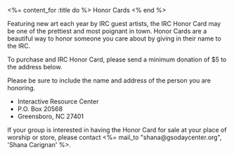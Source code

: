 <%= content_for :title do %>
  Honor Cards
<% end %>

<p>Featuring new art each year by IRC guest artists, the IRC Honor Card may be one of the prettiest and most poignant in town. Honor Cards are a beautiful way to honor someone you care about by giving in their name to the IRC.</p>

<p>To purchase and IRC Honor Card, please send a minimum donation of $5 to the address below.</p>

<p>Please be sure to include the name and address of the person you are honoring.</p>

<ul>
  <li>Interactive Resource Center</li>
  <li>P.O. Box 20568</li>
  <li>Greensboro, NC 27401</li>
</ul>

<p>If your group is interested in having the Honor Card for sale at your place of worship or store, please contact <%= mail_to "shana@gsodaycenter.org", 'Shana Carignan' %>.
